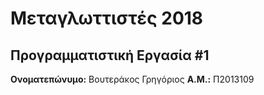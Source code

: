 # Μεταγλωττιστές 2018
## Προγραμματιστική Εργασία #1

**Ονοματεπώνυμο:** Βουτεράκος Γρηγόριος
**Α.Μ.:** Π2013109


